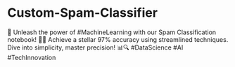 # Custom-Spam-Classifier
🚀 Unleash the power of #MachineLearning with our Spam Classification notebook! 🤖✨ Achieve a stellar 97% accuracy using streamlined techniques. Dive into simplicity, master precision! 📊🔍 #DataScience #AI #TechInnovation

